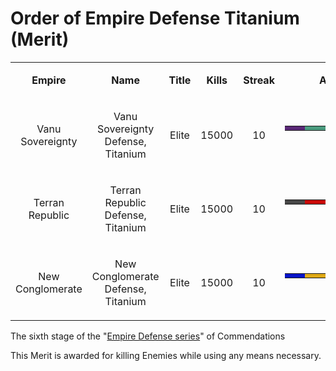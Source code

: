 # Order of Empire Defense Titanium (Merit)

<table>
<tbody>
<tr class="odd">
<td style="text-align: center;"><p><b>Empire</b></p></td>
<td style="text-align: center;"><p><b>Name</b></p></td>
<td style="text-align: center;"><p><b>Title</b></p></td>
<td style="text-align: center;"><p><b>Kills</b></p></td>
<td style="text-align: center;"><p><b>Streak</b></p></td>
<td style="text-align: center;"><p><b>Award</b></p></td>
</tr>
<tr class="even">
<td style="text-align: center;"><p>Vanu Sovereignty</p></td>
<td style="text-align: center;"><p>Vanu Sovereignty Defense, Titanium</p></td>
<td style="text-align: center;"><p>Elite</p></td>
<td style="text-align: center;"><p>15000</p></td>
<td style="text-align: center;"><p>10</p></td>
<td style="text-align: center;"><table border="0" cellspacing="0" width="150" height="30" class="bigmerit">
<tr>
<td bgcolor="#592876">
</td>
<td bgcolor="#592876">
</td>
<td bgcolor="#4A9B7E">
</td>
<td bgcolor="#4A9B7E">
</td>
<td bgcolor="#4A9B7E">
</td>
<td bgcolor="#4A9B7E">
</td>
<td bgcolor="#4A9B7E">
</td>
<td bgcolor="#4A9B7E">
</td>
<td bgcolor="#592876">
</td>
<td bgcolor="#592876">
</td>
</tr>
</table></td>
</tr>
<tr class="odd">
<td style="text-align: center;"><p>Terran Republic</p></td>
<td style="text-align: center;"><p>Terran Republic Defense, Titanium</p></td>
<td style="text-align: center;"><p>Elite</p></td>
<td style="text-align: center;"><p>15000</p></td>
<td style="text-align: center;"><p>10</p></td>
<td style="text-align: center;"><table border="0" cellspacing="0" width="150" height="30" class="bigmerit">
<tr>
<td bgcolor="#474747">
</td>
<td bgcolor="#474747">
</td>
<td bgcolor="#CB0806">
</td>
<td bgcolor="#CB0806">
</td>
<td bgcolor="#CB0806">
</td>
<td bgcolor="#CB0806">
</td>
<td bgcolor="#CB0806">
</td>
<td bgcolor="#CB0806">
</td>
<td bgcolor="#474747">
</td>
<td bgcolor="#474747">
</td>
</tr>
</table></td>
</tr>
<tr class="even">
<td style="text-align: center;"><p>New Conglomerate</p></td>
<td style="text-align: center;"><p>New Conglomerate Defense, Titanium</p></td>
<td style="text-align: center;"><p>Elite</p></td>
<td style="text-align: center;"><p>15000</p></td>
<td style="text-align: center;"><p>10</p></td>
<td style="text-align: center;"><table border="0" cellspacing="0" width="150" height="30" class="bigmerit">
<tr>
<td bgcolor="#0814C8">
</td>
<td bgcolor="#0814C8">
</td>
<td bgcolor="#DFA915">
</td>
<td bgcolor="#DFA915">
</td>
<td bgcolor="#DFA915">
</td>
<td bgcolor="#DFA915">
</td>
<td bgcolor="#DFA915">
</td>
<td bgcolor="#DFA915">
</td>
<td bgcolor="#0814C8">
</td>
<td bgcolor="#0814C8">
</td>
</tr>
</table></td>
</tr>
</tbody>
</table>

The sixth stage of the
"[Empire Defense series](Defense_Merit_Commendations.md#Empire_Defense_Merits)"
of Commendations

This Merit is awarded for killing Enemies while using any means necessary.
